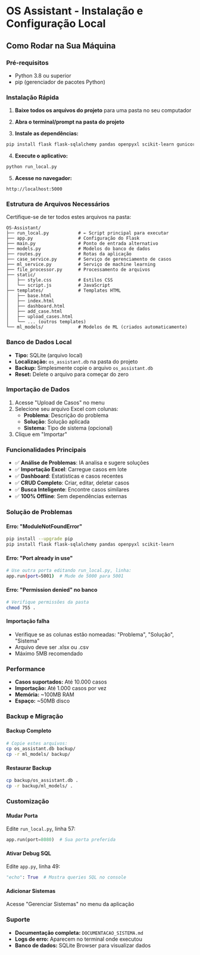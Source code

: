 # OS Assistant - Instalação e Configuração Local

## Como Rodar na Sua Máquina

### Pré-requisitos
- Python 3.8 ou superior
- pip (gerenciador de pacotes Python)

### Instalação Rápida

1. **Baixe todos os arquivos do projeto** para uma pasta no seu computador

2. **Abra o terminal/prompt na pasta do projeto**

3. **Instale as dependências:**
```bash
pip install flask flask-sqlalchemy pandas openpyxl scikit-learn gunicorn werkzeug numpy PyPDF2 email-validator psycopg2-binary
```

4. **Execute o aplicativo:**
```bash
python run_local.py
```

5. **Acesse no navegador:**
```
http://localhost:5000
```

### Estrutura de Arquivos Necessários

Certifique-se de ter todos estes arquivos na pasta:

```
OS-Assistant/
├── run_local.py           # ← Script principal para executar
├── app.py                 # Configuração do Flask
├── main.py                # Ponto de entrada alternativo
├── models.py              # Modelos do banco de dados
├── routes.py              # Rotas da aplicação
├── case_service.py        # Serviço de gerenciamento de casos
├── ml_service.py          # Serviço de machine learning
├── file_processor.py      # Processamento de arquivos
├── static/
│   ├── style.css          # Estilos CSS
│   └── script.js          # JavaScript
├── templates/             # Templates HTML
│   ├── base.html
│   ├── index.html
│   ├── dashboard.html
│   ├── add_case.html
│   ├── upload_cases.html
│   └── ... (outros templates)
└── ml_models/             # Modelos de ML (criados automaticamente)
```

### Banco de Dados Local

- **Tipo:** SQLite (arquivo local)
- **Localização:** `os_assistant.db` na pasta do projeto
- **Backup:** Simplesmente copie o arquivo `os_assistant.db`
- **Reset:** Delete o arquivo para começar do zero

### Importação de Dados

1. Acesse "Upload de Casos" no menu
2. Selecione seu arquivo Excel com colunas:
   - **Problema**: Descrição do problema
   - **Solução**: Solução aplicada
   - **Sistema**: Tipo de sistema (opcional)
3. Clique em "Importar"

### Funcionalidades Principais

- ✅ **Análise de Problemas**: IA analisa e sugere soluções
- ✅ **Importação Excel**: Carregue casos em lote
- ✅ **Dashboard**: Estatísticas e casos recentes
- ✅ **CRUD Completo**: Criar, editar, deletar casos
- ✅ **Busca Inteligente**: Encontre casos similares
- ✅ **100% Offline**: Sem dependências externas

### Solução de Problemas

#### Erro: "ModuleNotFoundError"
```bash
pip install --upgrade pip
pip install flask flask-sqlalchemy pandas openpyxl scikit-learn
```

#### Erro: "Port already in use"
```bash
# Use outra porta editando run_local.py, linha:
app.run(port=5001)  # Mude de 5000 para 5001
```

#### Erro: "Permission denied" no banco
```bash
# Verifique permissões da pasta
chmod 755 .
```

#### Importação falha
- Verifique se as colunas estão nomeadas: "Problema", "Solução", "Sistema"
- Arquivo deve ser .xlsx ou .csv
- Máximo 5MB recomendado

### Performance

- **Casos suportados:** Até 10.000 casos
- **Importação:** Até 1.000 casos por vez
- **Memória:** ~100MB RAM
- **Espaço:** ~50MB disco

### Backup e Migração

#### Backup Completo
```bash
# Copie estes arquivos:
cp os_assistant.db backup/
cp -r ml_models/ backup/
```

#### Restaurar Backup
```bash
cp backup/os_assistant.db .
cp -r backup/ml_models/ .
```

### Customização

#### Mudar Porta
Edite `run_local.py`, linha 57:
```python
app.run(port=8080)  # Sua porta preferida
```

#### Ativar Debug SQL
Edite `app.py`, linha 49:
```python
"echo": True  # Mostra queries SQL no console
```

#### Adicionar Sistemas
Acesse "Gerenciar Sistemas" no menu da aplicação

### Suporte

- **Documentação completa:** `DOCUMENTACAO_SISTEMA.md`
- **Logs de erro:** Aparecem no terminal onde executou
- **Banco de dados:** SQLite Browser para visualizar dados